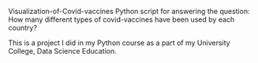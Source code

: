 Visualization-of-Covid-vaccines
Python script for answering the question: How many different types of covid-vaccines have been used by each country?

This is a project I did in my Python course as a part of my University College, Data Science Education.
